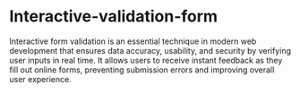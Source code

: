 # Interactive-validation-form
Interactive form validation is an essential technique in modern web development that ensures data accuracy, usability, and security by verifying user inputs in real time. It allows users to receive instant feedback as they fill out online forms, preventing submission errors and improving overall user experience. 
